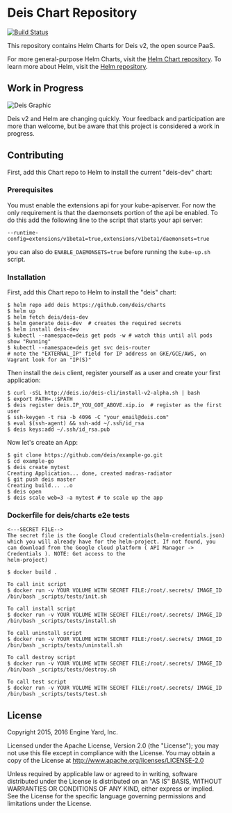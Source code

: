 # Deis Chart Repository

[![Build Status](https://travis-ci.org/deis/charts.svg?branch=master)](https://travis-ci.org/deis/charts)

This repository contains Helm Charts for Deis v2, the open source PaaS.

For more general-purpose Helm Charts, visit the [Helm Chart repository](https://github.com/helm/charts). To learn more about Helm, visit the [Helm repository](https://github.com/helm/helm).

## Work in Progress

![Deis Graphic](https://s3-us-west-2.amazonaws.com/get-deis/deis-graphic-small.png)

Deis v2 and Helm are changing quickly. Your feedback and participation are more than welcome, but be aware that this project is considered a work in progress.

## Contributing

First, add this Chart repo to Helm to install the current "deis-dev" chart:

### Prerequisites
You must enable the extensions api for your kube-apiserver. For now the only requirement is that the daemonsets portion of the api be enabled. To do this add the following line to the script that starts your api server:

```console
--runtime-config=extensions/v1beta1=true,extensions/v1beta1/daemonsets=true
```

you can also do `ENABLE_DAEMONSETS=true` before running the `kube-up.sh` script.

### Installation

First, add this Chart repo to Helm to install the "deis" chart:
```console
$ helm repo add deis https://github.com/deis/charts
$ helm up
$ helm fetch deis/deis-dev
$ helm generate deis-dev  # creates the required secrets
$ helm install deis-dev
$ kubectl --namespace=deis get pods -w # watch this until all pods show "Running"
$ kubectl --namespace=deis get svc deis-router  
# note the "EXTERNAL_IP" field for IP address on GKE/GCE/AWS, on Vagrant look for an "IP(S)"
```

Then install the `deis` client, register yourself as a user and create your first application:

```console
$ curl -sSL http://deis.io/deis-cli/install-v2-alpha.sh | bash
$ export PATH=.:$PATH
$ deis register deis.IP_YOU_GOT_ABOVE.xip.io  # register as the first user
$ ssh-keygen -t rsa -b 4096 -C "your_email@deis.com"
$ eval $(ssh-agent) && ssh-add ~/.ssh/id_rsa
$ deis keys:add ~/.ssh/id_rsa.pub
```
Now let's create an App:

```
$ git clone https://github.com/deis/example-go.git
$ cd example-go
$ deis create mytest
Creating Application... done, created madras-radiator
$ git push deis master
Creating build... ..o
$ deis open
$ deis scale web=3 -a mytest # to scale up the app
```

### Dockerfile for deis/charts e2e tests
```
<---SECRET FILE-->
The secret file is the Google Cloud credentials(helm-credentials.json)  which you will already have for the helm-project. If not found, you can download from the Google cloud platform ( API Manager -> Credentials ). NOTE: Get access to the
helm-project)  

$ docker build .

To call init script
$ docker run -v YOUR VOLUME WITH SECRET FILE:/root/.secrets/ IMAGE_ID /bin/bash _scripts/tests/init.sh

To call install script
$ docker run -v YOUR VOLUME WITH SECRET FILE:/root/.secrets/ IMAGE_ID /bin/bash _scripts/tests/install.sh

To call uninstall script
$ docker run -v YOUR VOLUME WITH SECRET FILE:/root/.secrets/ IMAGE_ID /bin/bash _scripts/tests/uninstall.sh

To call destroy script
$ docker run -v YOUR VOLUME WITH SECRET FILE:/root/.secrets/ IMAGE_ID /bin/bash _scripts/tests/destroy.sh

To call test script
$ docker run -v YOUR VOLUME WITH SECRET FILE:/root/.secrets/ IMAGE_ID /bin/bash _scripts/tests/test.sh
```

## License

Copyright 2015, 2016 Engine Yard, Inc.

Licensed under the Apache License, Version 2.0 (the "License"); you may not use this file except in compliance with the License. You may obtain a copy of the License at <http://www.apache.org/licenses/LICENSE-2.0>

Unless required by applicable law or agreed to in writing, software distributed under the License is distributed on an "AS IS" BASIS, WITHOUT WARRANTIES OR CONDITIONS OF ANY KIND, either express or implied. See the License for the specific language governing permissions and limitations under the License.
